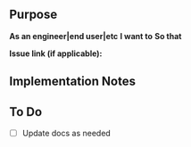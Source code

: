 ## Purpose

**As an engineer|end user|etc**
**I want to**
**So that**

**Issue link (if applicable):**

## Implementation Notes


## To Do

- [ ] Update docs as needed
